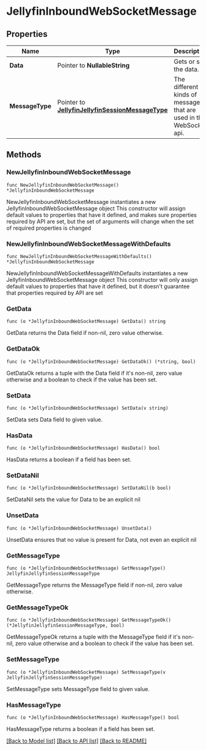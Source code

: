 # JellyfinInboundWebSocketMessage

## Properties

Name | Type | Description | Notes
------------ | ------------- | ------------- | -------------
**Data** | Pointer to **NullableString** | Gets or sets the data. | [optional] 
**MessageType** | Pointer to [**JellyfinJellyfinSessionMessageType**](JellyfinSessionMessageType.md) | The different kinds of messages that are used in the WebSocket api. | [optional] [readonly] [default to JELLYFINJELLYFINSESSIONMESSAGETYPE_SESSIONS_STOP]

## Methods

### NewJellyfinInboundWebSocketMessage

`func NewJellyfinInboundWebSocketMessage() *JellyfinInboundWebSocketMessage`

NewJellyfinInboundWebSocketMessage instantiates a new JellyfinInboundWebSocketMessage object
This constructor will assign default values to properties that have it defined,
and makes sure properties required by API are set, but the set of arguments
will change when the set of required properties is changed

### NewJellyfinInboundWebSocketMessageWithDefaults

`func NewJellyfinInboundWebSocketMessageWithDefaults() *JellyfinInboundWebSocketMessage`

NewJellyfinInboundWebSocketMessageWithDefaults instantiates a new JellyfinInboundWebSocketMessage object
This constructor will only assign default values to properties that have it defined,
but it doesn't guarantee that properties required by API are set

### GetData

`func (o *JellyfinInboundWebSocketMessage) GetData() string`

GetData returns the Data field if non-nil, zero value otherwise.

### GetDataOk

`func (o *JellyfinInboundWebSocketMessage) GetDataOk() (*string, bool)`

GetDataOk returns a tuple with the Data field if it's non-nil, zero value otherwise
and a boolean to check if the value has been set.

### SetData

`func (o *JellyfinInboundWebSocketMessage) SetData(v string)`

SetData sets Data field to given value.

### HasData

`func (o *JellyfinInboundWebSocketMessage) HasData() bool`

HasData returns a boolean if a field has been set.

### SetDataNil

`func (o *JellyfinInboundWebSocketMessage) SetDataNil(b bool)`

 SetDataNil sets the value for Data to be an explicit nil

### UnsetData
`func (o *JellyfinInboundWebSocketMessage) UnsetData()`

UnsetData ensures that no value is present for Data, not even an explicit nil
### GetMessageType

`func (o *JellyfinInboundWebSocketMessage) GetMessageType() JellyfinJellyfinSessionMessageType`

GetMessageType returns the MessageType field if non-nil, zero value otherwise.

### GetMessageTypeOk

`func (o *JellyfinInboundWebSocketMessage) GetMessageTypeOk() (*JellyfinJellyfinSessionMessageType, bool)`

GetMessageTypeOk returns a tuple with the MessageType field if it's non-nil, zero value otherwise
and a boolean to check if the value has been set.

### SetMessageType

`func (o *JellyfinInboundWebSocketMessage) SetMessageType(v JellyfinJellyfinSessionMessageType)`

SetMessageType sets MessageType field to given value.

### HasMessageType

`func (o *JellyfinInboundWebSocketMessage) HasMessageType() bool`

HasMessageType returns a boolean if a field has been set.


[[Back to Model list]](../README.md#documentation-for-models) [[Back to API list]](../README.md#documentation-for-api-endpoints) [[Back to README]](../README.md)


